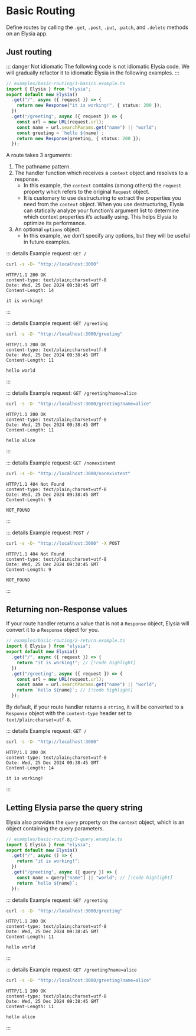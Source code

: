 <!-- This file is automatically-generated. Do not edit. -->

<template v-if="false">

> [!CAUTION]
> This file has been automatically generated from the [examples in the `examples/basic-routing` directory.](https://github.com/dtinth/elysia-by-example/tree/main/examples/basic-routing).
> Do not directly edit this file, as it will be overwritten.
> [[View the live site here.]](https://dtinth.github.io/elysia-by-example/examples/basic-routing.html)

</template>


# Basic Routing

Define routes by calling the `.get`, `.post`, `.put`, `.patch`, and `.delete` methods on an Elysia app.


## Just routing

::: danger Not idiomatic
The following code is not idiomatic Elysia code. We will gradually refactor it to idiomatic Elysia in the following examples.
:::

```ts
// examples/basic-routing/1-basics.example.ts
import { Elysia } from "elysia";
export default new Elysia()
  .get("/", async ({ request }) => {
    return new Response("it is working!", { status: 200 });
  })
  .get("/greeting", async ({ request }) => {
    const url = new URL(request.url);
    const name = url.searchParams.get("name") || "world";
    const greeting = `hello ${name}`;
    return new Response(greeting, { status: 200 });
  });

```


A route takes 3 arguments:

1. The pathname pattern.
2. The handler function which receives a `context` object and resolves to a response.
   - In this example, the `context` contains (among others) the `request` property which refers to the original `Request` object.
   - It is customary to use destructuring to extract the properties you need from the `context` object. When you use destructuring, Elysia can statically analyze your function’s argument list to determine which context properties it’s actually using. This helps Elysia to optimize its performance.
3. An optional `options` object.
   - In this example, we don’t specify any options, but they will be useful in future examples.


::: details Example request: `GET /`

<div style="margin-bottom: 0.5rem">

```sh
curl -s -D- "http://localhost:3000" 
```

</div>

```http
HTTP/1.1 200 OK
content-type: text/plain;charset=utf-8
Date: Wed, 25 Dec 2024 09:38:45 GMT
Content-Length: 14

it is working!
```
:::


::: details Example request: `GET /greeting`

<div style="margin-bottom: 0.5rem">

```sh
curl -s -D- "http://localhost:3000/greeting" 
```

</div>

```http
HTTP/1.1 200 OK
content-type: text/plain;charset=utf-8
Date: Wed, 25 Dec 2024 09:38:45 GMT
Content-Length: 11

hello world
```
:::


::: details Example request: `GET /greeting?name=alice`

<div style="margin-bottom: 0.5rem">

```sh
curl -s -D- "http://localhost:3000/greeting?name=alice" 
```

</div>

```http
HTTP/1.1 200 OK
content-type: text/plain;charset=utf-8
Date: Wed, 25 Dec 2024 09:38:45 GMT
Content-Length: 11

hello alice
```
:::


::: details Example request: `GET /nonexistent`

<div style="margin-bottom: 0.5rem">

```sh
curl -s -D- "http://localhost:3000/nonexistent" 
```

</div>

```http
HTTP/1.1 404 Not Found
content-type: text/plain;charset=utf-8
Date: Wed, 25 Dec 2024 09:38:45 GMT
Content-Length: 9

NOT_FOUND
```
:::


::: details Example request: `POST /`

<div style="margin-bottom: 0.5rem">

```sh
curl -s -D- "http://localhost:3000" -X POST 
```

</div>

```http
HTTP/1.1 404 Not Found
content-type: text/plain;charset=utf-8
Date: Wed, 25 Dec 2024 09:38:45 GMT
Content-Length: 9

NOT_FOUND
```
:::

## Returning non-Response values
If your route handler returns a value that is not a `Response` object, Elysia will convert it to a `Response` object for you.
```ts
// examples/basic-routing/2-return.example.ts
import { Elysia } from "elysia";
export default new Elysia()
  .get("/", async ({ request }) => {
    return "it is working!"; // [!code highlight]
  })
  .get("/greeting", async ({ request }) => {
    const url = new URL(request.url);
    const name = url.searchParams.get("name") || "world";
    return `hello ${name}`; // [!code highlight]
  });

```

By default, if your route handler returns a `string`, it will be converted to a `Response` object with the `content-type` header set to `text/plain;charset=utf-8`.

::: details Example request: `GET /`

<div style="margin-bottom: 0.5rem">

```sh
curl -s -D- "http://localhost:3000" 
```

</div>

```http
HTTP/1.1 200 OK
content-type: text/plain;charset=utf-8
Date: Wed, 25 Dec 2024 09:38:45 GMT
Content-Length: 14

it is working!
```
:::

## Letting Elysia parse the query string
Elysia also provides the `query` property on the `context` object, which is an object containing the query parameters.
```ts
// examples/basic-routing/3-query.example.ts
import { Elysia } from "elysia";
export default new Elysia()
  .get("/", async () => {
    return "it is working!";
  })
  .get("/greeting", async ({ query }) => {
    const name = query["name"] || "world"; // [!code highlight]
    return `hello ${name}`;
  });

```


::: details Example request: `GET /greeting`

<div style="margin-bottom: 0.5rem">

```sh
curl -s -D- "http://localhost:3000/greeting" 
```

</div>

```http
HTTP/1.1 200 OK
content-type: text/plain;charset=utf-8
Date: Wed, 25 Dec 2024 09:38:45 GMT
Content-Length: 11

hello world
```
:::


::: details Example request: `GET /greeting?name=alice`

<div style="margin-bottom: 0.5rem">

```sh
curl -s -D- "http://localhost:3000/greeting?name=alice" 
```

</div>

```http
HTTP/1.1 200 OK
content-type: text/plain;charset=utf-8
Date: Wed, 25 Dec 2024 09:38:45 GMT
Content-Length: 11

hello alice
```
:::

